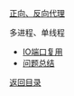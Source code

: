 [正向、反向代理](http://blog.csdn.net/m13666368773/article/details/8060481)

多进程、单线程

* [IO端口复用](./../../Linux/io_port.md)
* [问题总结](problem.md)

[返回目录](../README.md)